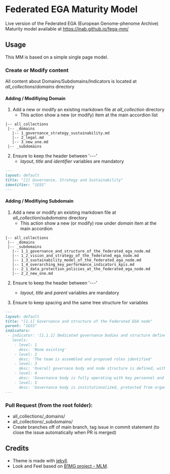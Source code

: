 # Federated EGA Maturity Model

Live version of the Federated EGA (European Genome-phenome Archive) Maturity model available at https://inab.github.io/fega-mm/

## Usage

This MM is based on a simple single page model.

### Create or Modify content

All content about Domains/Subdomains/Indicators is located at _all_collections_/_domains_ directory

#### Adding / Modifiying Domain

1. Add a new or modify an existing markdown file at _all_collection_ directory
   - This action show a new (or modify) item at the main accordion list

```
|-- all_collections
 |-- _domains
   |-- 1_governance_strategy_sustainability.md
   |-- 2_legal.md
   |-- 3_new_one.md
 |-- _subdomains
```

2. Ensure to keep the header between '---'
   - *layout*, *title* and *identifier* variables are mandatory
```md
---
layout: default
title: "[1] Governance, Strategy and Sustainability"
identifier: "1GSS"
---
```

#### Adding / Modifiying Subdomain

1. Add a new or modify an existing markdown file at _all_collection_/_subdomains_ directory
   - This action show a new (or modify) row under *domain* item at the main accordion

```
|-- all_collections
 |-- _domains
 |-- _subdomains
   |-- 1_1_governance_and_structure_of_the_federated_ega_node.md
   |-- 1_2_vision_and_strategy_of_the_federated_ega_node.md
   |-- 1_3_sustainability_model_of_the_federated_ega_node.md
   |-- 1_4_overarching_key_performance_indicators_kpis.md
   |-- 2_1_data_protection_policies_at_the_federated_ega_node.md
   |-- 2_2_new_one.md
```

2. Ensure to keep the header between '---'
   - *layout*, *title* and *parent* variables are mandatory

3. Ensure to keep spacing and the same tree structure for variables
```md
---
layout: default
title: "[1.1] Governance and structure of the Federated EGA node"
parent: "1GSS"
indicators:
 - indicator: '[1.1.1] Dedicated governance bodies and structure defined for the Federated EGA instance'
   levels:
    - level: 1
      desc: 'None existing'
    - level: 2
      desc: 'The team is assembled and proposed roles identified'
    - level: 3  
      desc: 'Overall governace body and node structure is defined, with stakeholder consultation, and formally approved including key roles, e.g. DPO'
    - level: 4
      desc: 'Governance body is fully operating with key personnel and is monitored based on work plan'
    - level: 5
      desc: 'Governance body is institutionalized, protected from organizational changes, open to novel developments and supportive of international cooperation'
---
```

### Pull Request (from the root folder):
- all_collections/_domains/<domain of interest>
- all_collections/_subdomains/<subdomain of interest>
- Create branches off of main branch, tag issue in commit statement (to close the issue automatically when PR is merged)


## Credits

- Theme is made with [jekyll](https://jekyllrb.com/).
- Look and Feel based on [B1MG project - MLM](https://b1mg-project.github.io/MLM/).

